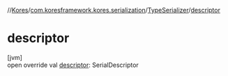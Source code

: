 //[Kores](../../../index.md)/[com.koresframework.kores.serialization](../index.md)/[TypeSerializer](index.md)/[descriptor](descriptor.md)

# descriptor

[jvm]\
open override val [descriptor](descriptor.md): SerialDescriptor
